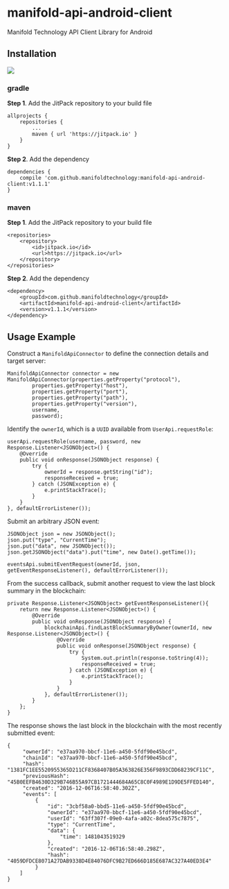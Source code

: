 # manifold-api-android-client
Manifold Technology API Client Library for Android

## Installation

[![](https://jitpack.io/v/manifoldtechnology/manifold-api-android-client.svg)](https://jitpack.io/#manifoldtechnology/manifold-api-android-client)

### gradle

**Step 1**. Add the JitPack repository to your build file

    allprojects {
        repositories {
            ...
            maven { url 'https://jitpack.io' }
        }
    }

**Step 2**. Add the dependency

    dependencies {
        compile 'com.github.manifoldtechnology:manifold-api-android-client:v1.1.1'
    }
    
### maven

**Step 1**. Add the JitPack repository to your build file

    <repositories>
        <repository>
            <id>jitpack.io</id>
            <url>https://jitpack.io</url>
        </repository>
    </repositories>

**Step 2**. Add the dependency

    <dependency>
        <groupId>com.github.manifoldtechnology</groupId>
        <artifactId>manifold-api-android-client</artifactId>
        <version>v1.1.1</version>
    </dependency>
    
## Usage Example

Construct a `ManifoldApiConnector` to define the connection details and target server:

    ManifoldApiConnector connector = new ManifoldApiConnector(properties.getProperty("protocol"),
            properties.getProperty("host"), 
            properties.getProperty("port"), 
            properties.getProperty("path"),
            properties.getProperty("version"), 
            username, 
            password);

Identify the `ownerId`, which is a `UUID` available from `UserApi.requestRole`:

    userApi.requestRole(username, password, new Response.Listener<JSONObject>() {
        @Override
        public void onResponse(JSONObject response) {
            try {
                ownerId = response.getString("id");
                responseReceived = true;
            } catch (JSONException e) {
                e.printStackTrace();
            }
        }
    }, defaultErrorListener());

Submit an arbitrary JSON event:

    JSONObject json = new JSONObject();
    json.put("type", "CurrentTime");
    json.put("data", new JSONObject());
    json.getJSONObject("data").put("time", new Date().getTime());
    
    eventsApi.submitEventRequest(ownerId, json, getEventResponseListener(), defaultErrorListener());

From the success callback, submit another request to view the last block summary in the blockchain:

    private Response.Listener<JSONObject> getEventResponseListener(){
        return new Response.Listener<JSONObject>() {
            @Override
            public void onResponse(JSONObject response) {
                blockchainApi.findLastBlockSummaryByOwner(ownerId, new Response.Listener<JSONObject>() {
                    @Override
                    public void onResponse(JSONObject response) {
                        try {
                            System.out.println(response.toString(4));
                            responseReceived = true;
                        } catch (JSONException e) {
                            e.printStackTrace();
                        }
                    }
                }, defaultErrorListener());
            }
        };
    }

The response shows the last block in the blockchain with the most recently submitted event:

    {
         "ownerId": "e37aa970-bbcf-11e6-a450-5fdf90e45bcd",
         "chainId": "e37aa970-bbcf-11e6-a450-5fdf90e45bcd",
         "hash": "1381FC1EE5520955365D211CF8368407B05A363826E356F9893CDD68239CF11C",
         "previousHash": "45B0EEFB4630D329B746B55A97CB1721444684A65C8C0F4989E1D9DE5FFED140",
         "created": "2016-12-06T16:58:40.302Z",
         "events": [
             {
                 "id": "3cbf58a0-bbd5-11e6-a450-5fdf90e45bcd",
                 "ownerId": "e37aa970-bbcf-11e6-a450-5fdf90e45bcd",
                 "userId": "63ff307f-09e0-4afa-a02c-8dea575c7875",
                 "type": "CurrentTime",
                 "data": {
                     "time": 1481043519329
                 },
                 "created": "2016-12-06T16:58:40.298Z",
                 "hash": "4059DFDCE8071A27DAB9338D4E84076DFC9B27ED666D185E687AC327A40ED3E4"
             }
        ]
    }